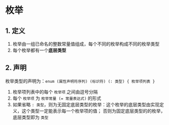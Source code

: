# 枚举

## 1. 定义

1. 枚举由一组已命名的整数常量值组成，每个不同的枚举构成不同的枚举类型
2. 每个枚举都有一个**底层类型**

## 2. 声明

枚举类型的声明为：`enum (属性声明符序列) (标识符) (: 类型) { 枚举项列表 }`

1. 枚举项列表中的每个 `枚举项` 之间由逗号分隔
2. 每个 `枚举项` 为 `枚举常量 (= 常量表达式)` 的形式
3. 如果省略 `: 类型`，则为无固定底层类型的枚举：这个枚举的底层类型由实现定义，这个类型一定能表示每一个枚举项的值；
   否则为固定底层类型的的枚举，底层类型即为 `类型`
